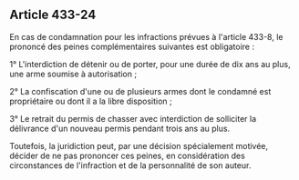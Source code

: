 Article 433-24
----
En cas de condamnation pour les infractions prévues à l'article 433-8, le
prononcé des peines complémentaires suivantes est obligatoire :

1° L'interdiction de détenir ou de porter, pour une durée de dix ans au plus,
une arme soumise à autorisation ;

2° La confiscation d'une ou de plusieurs armes dont le condamné est propriétaire
ou dont il a la libre disposition ;

3° Le retrait du permis de chasser avec interdiction de solliciter la délivrance
d'un nouveau permis pendant trois ans au plus.

Toutefois, la juridiction peut, par une décision spécialement motivée, décider
de ne pas prononcer ces peines, en considération des circonstances de
l'infraction et de la personnalité de son auteur.
